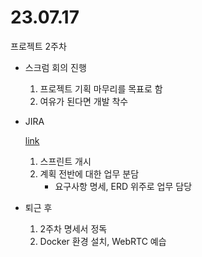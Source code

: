 # 23.07.17

프로젝트 2주차

- 스크럼 회의 진행
    1. 프로젝트 기획 마무리를 목표로 함
    2. 여유가 된다면 개발 착수

- JIRA

    [link](https://ssafy.atlassian.net/browse/S09P12D203)
    1. 스프린트 개시
    2. 계획 전반에 대한 업무 분담
        - 요구사항 명세, ERD 위주로 업무 담당

- 퇴근 후
    1. 2주차 명세서 정독
    2. Docker 환경 설치, WebRTC 예습

